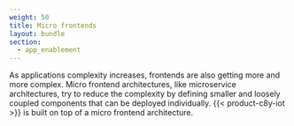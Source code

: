 ```yaml
---
weight: 50
title: Micro frontends
layout: bundle
section: 
  - app_enablement
---
```


As applications complexity increases, frontends are also getting more and more complex. Micro frontend architectures, like microservice architectures, try to reduce the complexity by defining smaller and loosely coupled components that can be deployed individually. {{< product-c8y-iot >}} is built on top of a micro frontend architecture.
